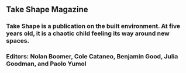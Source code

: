 ## Take Shape Magazine

### Take Shape is a publication on the built environment. At five years old, it is a chaotic child feeling its way around new spaces.
### Editors: Nolan Boomer, Cole Cataneo, Benjamin Good, Julia Goodman, and Paolo Yumol

